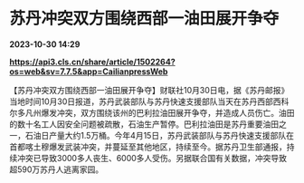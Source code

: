 # 苏丹冲突双方围绕西部一油田展开争夺

**2023-10-30 14:29**

**https://api3.cls.cn/share/article/1502264?os=web&sv=7.7.5&app=CailianpressWeb**

【苏丹冲突双方围绕西部一油田展开争夺】财联社10月30日电，据《苏丹邮报》当地时间10月30日报道，苏丹武装部队与苏丹快速支援部队当天在苏丹西部西科尔多凡州爆发冲突，双方围绕该州的巴利拉油田展开争夺，并造成人员伤亡。油田的数十名工人因安全问题被疏散，石油生产暂停。巴利拉油田是苏丹重要油田之一，石油日产量大约1.5万桶。今年4月15日，苏丹武装部队与苏丹快速支援部队在首都喀土穆爆发武装冲突，并蔓延至其他地区，持续至今。据苏丹卫生部通报，持续冲突已导致3000多人丧生、6000多人受伤。另据联合国有关数据，冲突导致超590万苏丹人逃离家园。